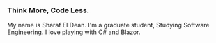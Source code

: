 ### Think More, Code Less.
My name is Sharaf El Dean.
I'm a graduate student, Studying Software Engineering.
I love playing with C# and Blazor.
